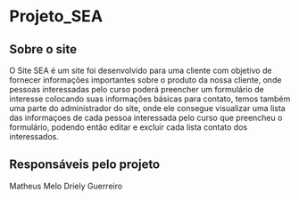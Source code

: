 # Projeto_SEA

## Sobre o site
O Site SEA é um site foi desenvolvido para uma cliente com objetivo de fornecer informações importantes sobre o produto da nossa cliente, onde pessoas interessadas pelo curso poderá preencher um formulário de interesse colocando suas informações básicas para contato, temos também uma parte do administrador do site, onde ele consegue visualizar uma lista das informaçoes de cada pessoa interessada pelo curso que preencheu o formulário, podendo então editar e excluir cada lista contato dos interessados.

## Responsáveis pelo projeto
Matheus Melo
Driely Guerreiro 

